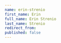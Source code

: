```yaml
---
name: erin-strenio
first_name: Erin
full_name: Erin Strenio
last_name: Strenio
redirect_from:
published: false
---
```


